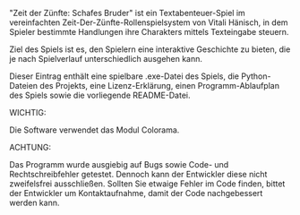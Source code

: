 "Zeit der Zünfte: Schafes Bruder" ist ein Textabenteuer-Spiel im vereinfachten Zeit-Der-Zünfte-Rollenspielsystem von Vitali Hänisch, in dem Spieler bestimmte Handlungen ihre Charakters mittels Texteingabe steuern.

Ziel des Spiels ist es, den Spielern eine interaktive Geschichte zu bieten, die je nach Spielverlauf unterschiedlich ausgehen kann.

Dieser Eintrag enthält eine spielbare .exe-Datei des Spiels, die Python-Dateien des Projekts, eine Lizenz-Erklärung, einen Programm-Ablaufplan des Spiels sowie die vorliegende README-Datei.


WICHTIG:

Die Software verwendet das Modul Colorama. 

ACHTUNG:

Das Programm wurde ausgiebig auf Bugs sowie Code- und Rechtschreibfehler getestet. Dennoch kann der Entwickler diese nicht zweifelsfrei ausschließen.
Sollten Sie etwaige Fehler im Code finden, bittet der Entwickler um Kontaktaufnahme, damit der Code nachgebessert werden kann.
